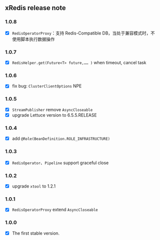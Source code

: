 ## xRedis release note

### 1.0.8

- [X] `RedisOperatorProxy`：支持 Redis-Compatible DB，当处于兼容模式时，不使用脚本执行数据操作

### 1.0.7

- [X] `RedisHelper.get(Future<T> future,…… )` when timeout, cancel task

### 1.0.6

- [X] fix bug: `ClusterClientOptions` NPE

### 1.0.5

- [X] `StreamPublisher` remove `AsyncCloseable`
- [X] upgrade Lettuce version to 6.5.5.RELEASE

### 1.0.4

- [X] add `@Role(BeanDefinition.ROLE_INFRASTRUCTURE)`

### 1.0.3

- [X] `RedisOperator`、`Pipeline` support graceful close

### 1.0.2

- [X] upgrade `xtool` to 1.2.1

### 1.0.1

- [X] `RedisOperatorProxy` extend `AsyncCloseable`

### 1.0.0

- [X] The first stable version.